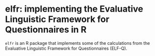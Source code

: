 # elfr: implementing the Evaluative Linguistic Framework for Questionnaires in R

`elfr` is an R package that implements some of the calculations from
the Evaluative Linguistic Framework for Questionnaires (ELF-Q).
